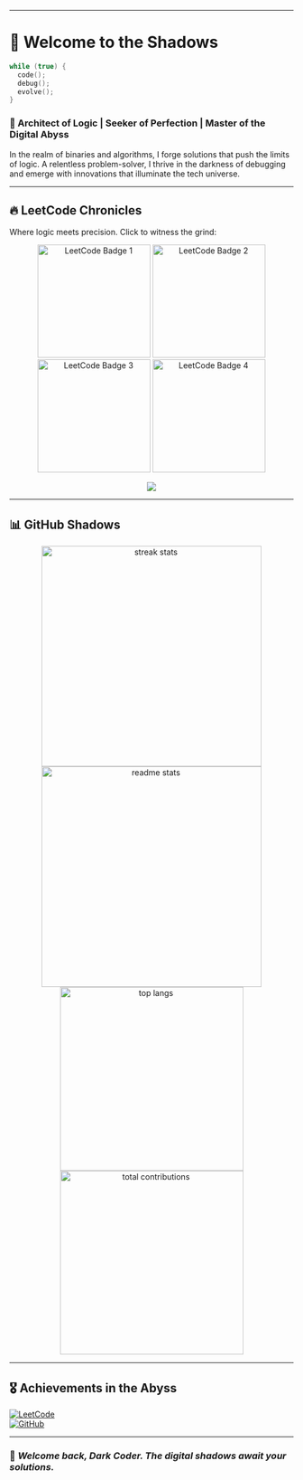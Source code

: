 
---

# 🦇 Welcome to the Shadows  

```cpp
while (true) {
  code();
  debug();
  evolve();
}
```  

### 🚀 Architect of Logic | Seeker of Perfection | Master of the Digital Abyss  

In the realm of binaries and algorithms, I forge solutions that push the limits of logic. A relentless problem-solver, I thrive in the darkness of debugging and emerge with innovations that illuminate the tech universe.  

---

## 🔥 LeetCode Chronicles  

Where logic meets precision. Click to witness the grind:  

<div align="center">  

<p>
  <a href="https://leetcode.com/u/keshav0730/" target="_blank"><img src="https://leetcode.com/static/images/badges/2024/gif/2024-02.gif" alt="LeetCode Badge 1" height="200" width="200" /></a>
  <a href="https://leetcode.com/u/keshav0730/" target="_blank"><img src="https://leetcode.com/static/images/badges/2024/gif/2024-03.gif" alt="LeetCode Badge 2" height="200" width="200" /></a>
  <a href="https://leetcode.com/u/keshav0730/" target="_blank"><img src="https://assets.leetcode.com/static_assets/marketing/2024-200.gif" alt="LeetCode Badge 3" height="200" width="200" /></a>
  <a href="https://leetcode.com/u/keshav0730/" target="_blank"><img src="https://assets.leetcode.com/static_assets/marketing/2024-100.gif" alt="LeetCode Badge 4" height="200" width="200" /></a>
</p>

<p>
  <a href="https://leetcode.com/u/keshav0730/" target="_blank">
    <img src="https://leetcard.jacoblin.cool/keshav0730?theme=nord&font=JetBrains%20Mono&ext=heatmap" />  
  </a>
</p>

</div>  

---

## 📊 GitHub Shadows  

<div align="center">
  <img width="390" src="https://streak-stats.demolab.com/?user=keshav0730&count_private=true&theme=tokyonight&border_radius=10" alt="streak stats"/>
  <img width="390" src="https://github-readme-stats.vercel.app/api?username=keshav0730&show_icons=true&theme=tokyonight&rank_icon=github&border_radius=10" alt="readme stats" />
  <img width="325" src="https://github-readme-stats.vercel.app/api/top-langs/?username=keshav0730&hide=HTML&langs_count=8&layout=compact&theme=tokyonight&border_radius=10&size_weight=0.5&count_weight=0.5&exclude_repo=github-readme-stats" alt="top langs" />
  <img width="325" src="https://github-contribs.vercel.app/api?username=keshav0730&theme=tokyonight" alt="total contributions" />
</div>  

---

## 🎖️ Achievements in the Abyss  

[![LeetCode](https://img.shields.io/badge/-LeetCode-FFA116?style=flat&logo=LeetCode&logoColor=white)](https://leetcode.com/u/keshav0730/)  
[![GitHub](https://img.shields.io/badge/-GitHub-181717?style=flat&logo=GitHub&logoColor=white)](https://github.com/keshav0730)  

---

### 🔹 _Welcome back, Dark Coder. The digital shadows await your solutions._  

